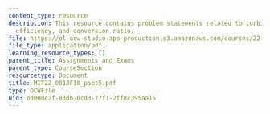 ```yaml
---
content_type: resource
description: This resource contains problem statements related to turbine generator
  efficiency, and conversion ratio.
file: https://ol-ocw-studio-app-production.s3.amazonaws.com/courses/22-081j-introduction-to-sustainable-energy-fall-2010/bd000c2f83db0cd377f12ff8c395aa15_MIT22_081JF10_pset5.pdf
file_type: application/pdf
learning_resource_types: []
parent_title: Assignments and Exams
parent_type: CourseSection
resourcetype: Document
title: MIT22_081JF10_pset5.pdf
type: OCWFile
uid: bd000c2f-83db-0cd3-77f1-2ff8c395aa15
---
```

